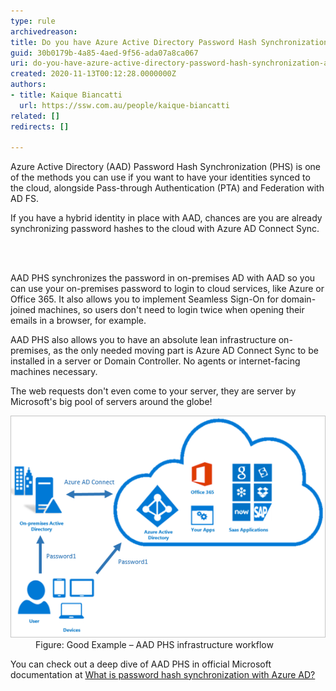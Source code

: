 ```yaml
---
type: rule
archivedreason: 
title: Do you have Azure Active Directory Password Hash Synchronization activated?
guid: 30b0179b-4a85-4aed-9f56-ada07a8ca067
uri: do-you-have-azure-active-directory-password-hash-synchronization-activated
created: 2020-11-13T00:12:28.0000000Z
authors:
- title: Kaique Biancatti
  url: https://ssw.com.au/people/kaique-biancatti
related: []
redirects: []

---
```



​Azure Active Directory (AAD) Password Hash Synchronization (PHS) is one of the methods you can use if you want to have your identities synced to the cloud, alongside Pass-through Authentication (PTA) and Federation with AD FS.​<p class="ssw15-rteElement-P">If you have a hybrid identity in place with AAD, chances are you are already synchronizing password hashes to the cloud with Azure AD Connect Sync.<br></p>
<br><excerpt class='endintro'></excerpt><br>
<p>AAD PHS synchronizes the password in on-premises AD with AAD so you can use your on-premises password to login to cloud services, like Azure or Office 365. It also allows you to implement Seamless Sign-On for domain-joined machines, so users don't need to login twice when opening their emails in a browser, for example.</p><p>AAD PHS also allows you to have an absolute lean infrastructure on-premises, as the only needed moving part is Azure AD Connect Sync to be installed in a server or Domain Controller. No agents or internet-facing machines necessary.</p><p>The web requests don't even come to your server, they are server by Microsoft's big pool of servers around the globe!</p><dl class="goodImage"><dt><img src="aad-phs.png" alt="aad-phs.png" /></dt><dd>Figure: Good Example – AAD PHS infrastructure workflow</dd></dl><p>You can check out a deep dive of AAD PHS in official Microsoft documentation at <a href="https://docs.microsoft.com/en-us/azure/active-directory/hybrid/whatis-phs">What is password hash synchronization with Azure AD?</a></p>



